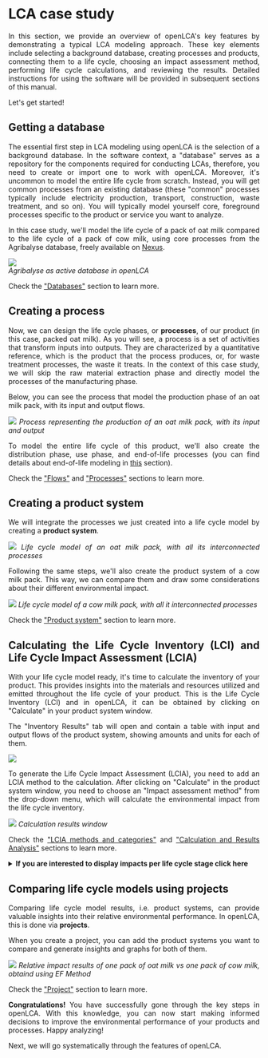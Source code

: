 # LCA case study

<div style='text-align: justify;'>

In this section, we provide an overview of openLCA's key features by demonstrating a typical LCA modeling approach. These key elements include selecting a background database, creating processes and products, connecting them to a life cycle, choosing an impact assessment method, performing life cycle calculations, and reviewing the results. Detailed instructions for using the software will be provided in subsequent sections of this manual.

Let's get started!

## Getting a database

The essential first step in LCA modeling using openLCA is the selection of a background database. In the software context, a "database" serves as a repository for the components required for conducting LCAs, therefore, you need to create or import one to work with openLCA. Moreover, it's uncommon to model the entire life cycle from scratch. Instead, you will get common processes from an existing database (these "common" processes typically include electricity production, transport, construction, waste treatment, and so on). You will typically model yourself core, foreground processes specific to the product or service you want to analyze. 

In this case study, we'll model the life cycle of a pack of oat milk compared to the life cycle of a pack of cow milk, using core processes from the Agribalyse database, freely available on [Nexus](https://nexus.openlca.org/).

![](../media/database_navigation_cg.png)
<br>_Agribalyse as active database in openLCA_

Check the ["Databases"](../databases/index.html) section to learn more.

## Creating a process

Now, we can design the life cycle phases, or **processes**, of our product (in this case, packed oat milk). As you will see, a process is a set of activities that transform inputs into outputs. They are characterized by a quantitative reference, which is the product that the process produces, or, for waste treatment processes, the waste it treats. In the context of this case study, we will skip the raw material extraction phase and directly model the processes of the manufacturing phase. 

Below, you can see the process that model the production phase of an oat milk pack, with its input and output flows. 

![](../media/step3.png)
_Process representing the production of an oat milk pack, with its input and output_

To model the entire life cycle of this product, we'll also create the distribution phase, use phase, and end-of-life processes (you can find details about end-of-life modeling in [this](../waste_modelling.md) section).

Check the ["Flows"](../flows/index.html) and ["Processes"](../processes/index.html) sections to learn more.

## Creating a product system

We will integrate the processes we just created into a life cycle model by creating a **product system**.

![](../media/step12.png)
_Life cycle model of an oat milk pack, with all its interconnected processes_

Following the same steps, we'll also create the product system of a cow milk pack. This way, we can compare them and draw some considerations about their different environmental impact.

![](../media/cowmilk_modelgraph.png)
_Life cycle model of a cow milk pack, with all it interconnected processes_

Check the ["Product system"](../prod_sys/index.html) section to learn more.

## Calculating the Life Cycle Inventory (LCI) and Life Cycle Impact Assessment (LCIA) 

With your life cycle model ready, it's time to calculate the inventory of your product. This provides insights into the materials and resources utilized and emitted throughout the life cycle of your product. This is the Life Cycle Inventory (LCI) and in openLCA, it can be obtained by clicking on "Calculate" in your product system window.

The "Inventory Results" tab will open and contain a table with input and output flows of the product system, showing amounts and units for each of them.

![](../media/inventory_result.png)

To generate the Life Cycle Impact Assessment (LCIA), you need to add an LCIA method to the calculation. After clicking on "Calculate" in the product system window, you need to choose an "Impact assessment method" from the drop-down menu, which will calculate the environmental impact from the life cycle inventory.

![](../media/step17.png)
_Calculation results window_

Check the ["LCIA methods and categories"](../lcia_methods/index.html) and ["Calculation and Results Analysis"](../res_analysis/index.html) sections to learn more.

<details>
<summary><b>If you are interested to display impacts per life cycle stage click here</b></summary>

For a detailed analysis of the impacts of the individual life cycle stages in openLCA, you have to slightly modify the modelling approach which will lead to the following model graph:

![](../media/lifecycleoatmodel.png)

This will allow you to assess the impacts per life cycle stage as displayed in the Sankey diagram here:

![](../media/lifecycleoatGWP.png) 

And in a similar fashion in the Contribution tree:

![](../media/lifecycleoatcontribution.png)


</details>

## Comparing life cycle models using projects

Comparing life cycle model results, i.e. product systems, can provide valuable insights into their relative environmental performance. In openLCA, this is done via **projects**.

When you create a project, you can add the product systems you want to compare and generate insights and graphs for both of them.

![](../media/project_relative_results_cg.png)
_Relative impact results of one pack of oat milk vs one pack of cow milk, obtaind using EF Method_

Check the ["Project"](../projects/index.html) section to learn more.

**Congratulations!** You have successfully gone through the key steps in openLCA. With this knowledge, you can now start making informed decisions to improve the environmental performance of your products and processes. Happy analyzing!

Next, we will go systematically through the features of openLCA.



















</div>
